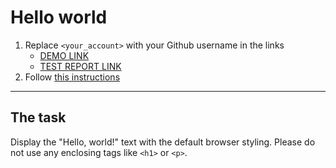 # Hello world
1. Replace `<your_account>` with your Github username in the links
    - [DEMO LINK](https://vi1tt.github.io/layout_hello-world/) <br>
    - [TEST REPORT LINK](https://vi1tt.github.io/layout_hello-world/report/html_report/)
2. Follow [this instructions](https://mate-academy.github.io/layout_task-guideline/)
___

## The task
Display the "Hello, world!" text with the default browser styling. Please do not
use any enclosing tags like `<h1>` or `<p>`.
